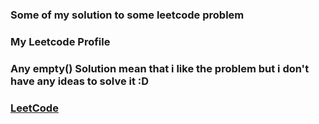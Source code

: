 ### Some of my solution to some leetcode problem </br>
### My Leetcode Profile </br>
### Any empty() Solution mean that i like the problem but i don't have any ideas to solve it :D </br>
###      [LeetCode](https://leetcode.com/C_Moon/)
